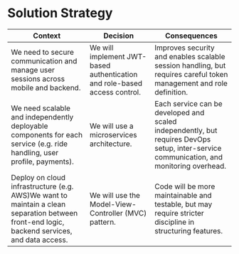 Solution Strategy
=================
| Context                                                                                                                                     | Decision                                                                  | Consequences                                                                                                                             |
|---------------------------------------------------------------------------------------------------------------------------------------------|---------------------------------------------------------------------------|------------------------------------------------------------------------------------------------------------------------------------------|
| We need to secure communication and manage user sessions across mobile and backend.                                                         | We will implement JWT-based authentication and role-based access control. | Improves security and enables scalable session handling, but requires careful token management and role definition.                      |
| We need scalable and independently deployable components for each service (e.g. ride handling, user profile, payments).                     | We will use a microservices architecture.                                 | Each service can be developed and scaled independently, but requires DevOps setup, inter-service communication, and monitoring overhead. |
| Deploy on cloud infrastructure (e.g. AWS)We want to maintain a clean separation between front-end logic, backend services, and data access. | We will use the Model-View-Controller (MVC) pattern.                      | Code will be more maintainable and testable, but may require stricter discipline in structuring features.                                |
